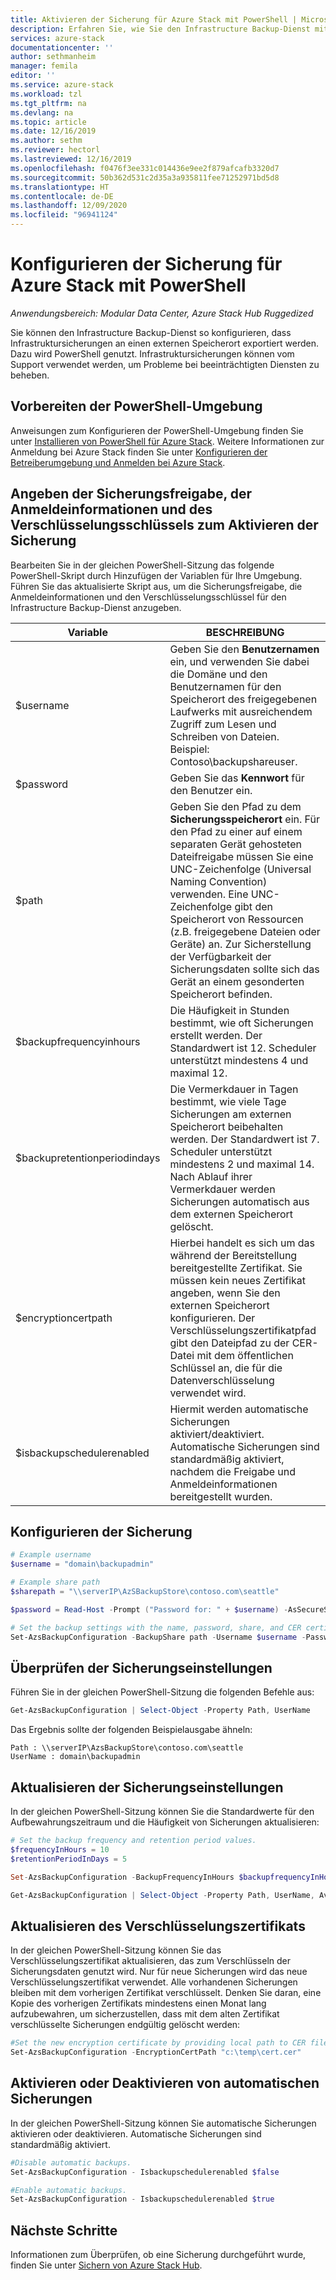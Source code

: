 ```yaml
---
title: Aktivieren der Sicherung für Azure Stack mit PowerShell | Microsoft-Dokumentation
description: Erfahren Sie, wie Sie den Infrastructure Backup-Dienst mit PowerShell aktivieren, sodass Azure Stack bei einem Fehler wiederhergestellt werden kann.
services: azure-stack
documentationcenter: ''
author: sethmanheim
manager: femila
editor: ''
ms.service: azure-stack
ms.workload: tzl
ms.tgt_pltfrm: na
ms.devlang: na
ms.topic: article
ms.date: 12/16/2019
ms.author: sethm
ms.reviewer: hectorl
ms.lastreviewed: 12/16/2019
ms.openlocfilehash: f0476f3ee331c014436e9ee2f879afcafb3320d7
ms.sourcegitcommit: 50b362d531c2d35a3a935811fee71252971bd5d8
ms.translationtype: HT
ms.contentlocale: de-DE
ms.lasthandoff: 12/09/2020
ms.locfileid: "96941124"
---
```

# <a name="configure-backup-for-azure-stack-with-powershell"></a>Konfigurieren der Sicherung für Azure Stack mit PowerShell

*Anwendungsbereich: Modular Data Center, Azure Stack Hub Ruggedized*

Sie können den Infrastructure Backup-Dienst so konfigurieren, dass Infrastruktursicherungen an einen externen Speicherort exportiert werden. Dazu wird PowerShell genutzt. Infrastruktursicherungen können vom Support verwendet werden, um Probleme bei beeinträchtigten Diensten zu beheben.

## <a name="prepare-powershell-environment"></a>Vorbereiten der PowerShell-Umgebung

Anweisungen zum Konfigurieren der PowerShell-Umgebung finden Sie unter [Installieren von PowerShell für Azure Stack](../../operator/azure-stack-powershell-install.md). Weitere Informationen zur Anmeldung bei Azure Stack finden Sie unter [Konfigurieren der Betreiberumgebung und Anmelden bei Azure Stack](../../operator/azure-stack-powershell-configure-admin.md).

## <a name="provide-the-backup-share-credentials-and-encryption-key-to-enable-backup"></a>Angeben der Sicherungsfreigabe, der Anmeldeinformationen und des Verschlüsselungsschlüssels zum Aktivieren der Sicherung

Bearbeiten Sie in der gleichen PowerShell-Sitzung das folgende PowerShell-Skript durch Hinzufügen der Variablen für Ihre Umgebung. Führen Sie das aktualisierte Skript aus, um die Sicherungsfreigabe, die Anmeldeinformationen und den Verschlüsselungsschlüssel für den Infrastructure Backup-Dienst anzugeben.

|Variable  |BESCHREIBUNG  |
|---------|---------|
|$username     | Geben Sie den **Benutzernamen** ein, und verwenden Sie dabei die Domäne und den Benutzernamen für den Speicherort des freigegebenen Laufwerks mit ausreichendem Zugriff zum Lesen und Schreiben von Dateien. Beispiel: Contoso\\backupshareuser.        |
|$password     | Geben Sie das **Kennwort** für den Benutzer ein.        |
|$path     | Geben Sie den Pfad zu dem **Sicherungsspeicherort** ein. Für den Pfad zu einer auf einem separaten Gerät gehosteten Dateifreigabe müssen Sie eine UNC-Zeichenfolge (Universal Naming Convention) verwenden. Eine UNC-Zeichenfolge gibt den Speicherort von Ressourcen (z.B. freigegebene Dateien oder Geräte) an. Zur Sicherstellung der Verfügbarkeit der Sicherungsdaten sollte sich das Gerät an einem gesonderten Speicherort befinden.        |
|$backupfrequencyinhours     | Die Häufigkeit in Stunden bestimmt, wie oft Sicherungen erstellt werden. Der Standardwert ist 12. Scheduler unterstützt mindestens 4 und maximal 12.        |
|$backupretentionperiodindays     | Die Vermerkdauer in Tagen bestimmt, wie viele Tage Sicherungen am externen Speicherort beibehalten werden. Der Standardwert ist 7. Scheduler unterstützt mindestens 2 und maximal 14. Nach Ablauf ihrer Vermerkdauer werden Sicherungen automatisch aus dem externen Speicherort gelöscht.        |
|$encryptioncertpath     | Hierbei handelt es sich um das während der Bereitstellung bereitgestellte Zertifikat. Sie müssen kein neues Zertifikat angeben, wenn Sie den externen Speicherort konfigurieren. Der Verschlüsselungszertifikatpfad gibt den Dateipfad zu der CER-Datei mit dem öffentlichen Schlüssel an, die für die Datenverschlüsselung verwendet wird.        |
|$isbackupschedulerenabled     | Hiermit werden automatische Sicherungen aktiviert/deaktiviert. Automatische Sicherungen sind standardmäßig aktiviert, nachdem die Freigabe und Anmeldeinformationen bereitgestellt wurden.        |

## <a name="configure-backup"></a>Konfigurieren der Sicherung

```powershell
# Example username
$username = "domain\backupadmin"

# Example share path
$sharepath = "\\serverIP\AzSBackupStore\contoso.com\seattle"

$password = Read-Host -Prompt ("Password for: " + $username) -AsSecureString

# Set the backup settings with the name, password, share, and CER certificate file.
Set-AzsBackupConfiguration -BackupShare path -Username $username -Password $password
```

## <a name="confirm-backup-settings"></a>Überprüfen der Sicherungseinstellungen

Führen Sie in der gleichen PowerShell-Sitzung die folgenden Befehle aus:

```powershell
Get-AzsBackupConfiguration | Select-Object -Property Path, UserName
```

Das Ergebnis sollte der folgenden Beispielausgabe ähneln:

```shell
Path : \\serverIP\AzsBackupStore\contoso.com\seattle
UserName : domain\backupadmin
```

## <a name="update-backup-settings"></a>Aktualisieren der Sicherungseinstellungen

In der gleichen PowerShell-Sitzung können Sie die Standardwerte für den Aufbewahrungszeitraum und die Häufigkeit von Sicherungen aktualisieren:

```powershell
# Set the backup frequency and retention period values.
$frequencyInHours = 10
$retentionPeriodInDays = 5

Set-AzsBackupConfiguration -BackupFrequencyInHours $backupfrequencyInHours -BackupRetentionPeriodInDays $backupretentionPeriodInDays

Get-AzsBackupConfiguration | Select-Object -Property Path, UserName, AvailableCapacity, BackupFrequencyInHours, BackupRetentionPeriodInDays
```

## <a name="update-encryption-certificate"></a>Aktualisieren des Verschlüsselungszertifikats

In der gleichen PowerShell-Sitzung können Sie das Verschlüsselungszertifikat aktualisieren, das zum Verschlüsseln der Sicherungsdaten genutzt wird. Nur für neue Sicherungen wird das neue Verschlüsselungszertifikat verwendet. Alle vorhandenen Sicherungen bleiben mit dem vorherigen Zertifikat verschlüsselt. Denken Sie daran, eine Kopie des vorherigen Zertifikats mindestens einen Monat lang aufzubewahren, um sicherzustellen, dass mit dem alten Zertifikat verschlüsselte Sicherungen endgültig gelöscht werden:

```powershell
#Set the new encryption certificate by providing local path to CER file.
Set-AzsBackupConfiguration -EncryptionCertPath "c:\temp\cert.cer"
```

## <a name="enable-or-disable-automatic-backups"></a>Aktivieren oder Deaktivieren von automatischen Sicherungen

In der gleichen PowerShell-Sitzung können Sie automatische Sicherungen aktivieren oder deaktivieren. Automatische Sicherungen sind standardmäßig aktiviert.

```powershell
#Disable automatic backups.
Set-AzsBackupConfiguration - Isbackupschedulerenabled $false

#Enable automatic backups.
Set-AzsBackupConfiguration - Isbackupschedulerenabled $true
```

## <a name="next-steps"></a>Nächste Schritte

Informationen zum Überprüfen, ob eine Sicherung durchgeführt wurde, finden Sie unter [Sichern von Azure Stack Hub](../../operator/azure-stack-backup-back-up-azure-stack.md).
